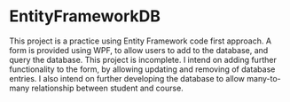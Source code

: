 # EntityFrameworkDB
This project is a practice using Entity Framework code first approach. A form is provided using WPF, to allow users to add to the database, and query the database. This project is incomplete. I intend on adding further functionality to the form, by allowing updating and removing of database entries. I also intend on further developing the database to allow many-to-many relationship between student and course.
